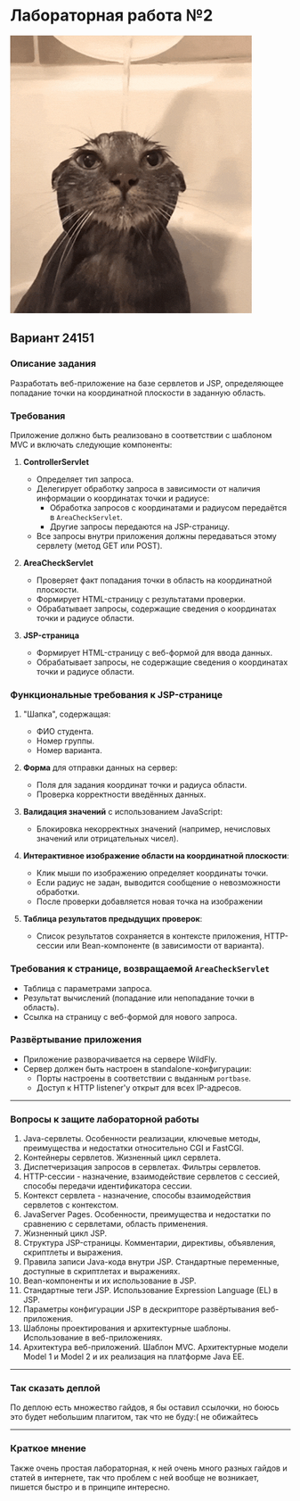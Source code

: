 # Лабораторная работа №2

![Гифка с котиками](resources/cute-cat.gif)  

## Вариант 24151

### Описание задания
Разработать веб-приложение на базе сервлетов и JSP, определяющее попадание точки на координатной плоскости в заданную область.

### Требования
Приложение должно быть реализовано в соответствии с шаблоном MVC и включать следующие компоненты:
  
1. **ControllerServlet**
   - Определяет тип запроса.
   - Делегирует обработку запроса в зависимости от наличия информации о координатах точки и радиусе: 
     - Обработка запросов с координатами и радиусом передаётся в `AreaCheckServlet`.
     - Другие запросы передаются на  JSP-страницу.
   - Все запросы внутри приложения должны передаваться этому сервлету (метод GET или POST).

2. **AreaCheckServlet**
   - Проверяет факт попадания точки в область на координатной плоскости.
   - Формирует HTML-страницу с результатами проверки.
   - Обрабатывает запросы,  содержащие сведения о координатах точки и радиусе области.

3. **JSP-страница**
   - Формирует HTML-страницу с веб-формой для ввода данных.
   - Обрабатывает запросы, не содержащие сведения о координатах точки и радиусе области.

### Функциональные требования к JSP-странице
1. "Шапка", содержащая:
   - ФИО студента.
   - Номер группы.
   - Номер варианта.

2. **Форма** для отправки данных на сервер:
   - Поля для задания координат точки и радиуса области.
   - Проверка корректности введённых данных.

3. **Валидация значений** с использованием JavaScript:
   - Блокировка некорректных значений (например, нечисловых значений или отрицательных чисел).

4. **Интерактивное изображение области на координатной плоскости**:
   - Клик мыши по изображению определяет координаты точки.
   - Если радиус не задан, выводится сообщение о невозможности обработки.
   - После проверки добавляется новая точка на изображении

5. **Таблица результатов предыдущих проверок**:
   - Список результатов сохраняется в контексте приложения, HTTP-сессии или Bean-компоненте (в зависимости от варианта).

### Требования к странице, возвращаемой `AreaCheckServlet`
- Таблица с параметрами запроса.
- Результат вычислений (попадание или непопадание точки в область).
- Ссылка на страницу с веб-формой для нового запроса.

### Развёртывание приложения
- Приложение разворачивается на сервере WildFly.
- Сервер должен быть настроен в standalone-конфигурации:
  - Порты настроены в соответствии с выданным `portbase`.
  - Доступ к HTTP listener'у открыт для всех IP-адресов.

---

### Вопросы к защите лабораторной работы

1. Java-сервлеты. Особенности реализации, ключевые методы, преимущества и недостатки относительно CGI и FastCGI.
2. Контейнеры сервлетов. Жизненный цикл сервлета.
3. Диспетчеризация запросов в сервлетах. Фильтры сервлетов.
4. HTTP-сессии - назначение, взаимодействие сервлетов с сессией, способы передачи идентификатора сессии.
5. Контекст сервлета - назначение, способы взаимодействия сервлетов с контекстом.
6. JavaServer Pages. Особенности, преимущества и недостатки по сравнению с сервлетами, область применения.
7. Жизненный цикл JSP.
8. Структура JSP-страницы. Комментарии, директивы, объявления, скриптлеты и выражения.
9. Правила записи Java-кода внутри JSP. Стандартные переменные, доступные в скриптлетах и выражениях.
10. Bean-компоненты и их использование в JSP.
11. Стандартные теги JSP. Использование Expression Language (EL) в JSP.
12. Параметры конфигурации JSP в дескрипторе развёртывания веб-приложения.
13. Шаблоны проектирования и архитектурные шаблоны. Использование в веб-приложениях.
14. Архитектура веб-приложений. Шаблон MVC. Архитектурные модели Model 1 и Model 2 и их реализация на платформе Java EE.

---

### Так сказать деплой 

По деплою есть множество гайдов, я бы оставил ссылочки, но боюсь это будет небольшим плагитом, так что не буду:( не обижайтесь

---

### Краткое мнение 

Также очень простая лабораторная, к ней очень много разных гайдов и статей в интернете, так что проблем с ней вообще не возникает, пишется быстро и в принципе интересно.
